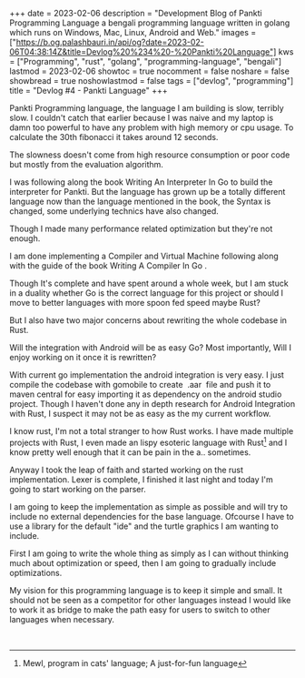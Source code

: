 +++
date = 2023-02-06
description = "Development Blog of Pankti Programming Language a bengali programming language written in golang which runs on Windows, Mac, Linux, Android and Web."
images = ["https://b.og.palashbauri.in/api/og?date=2023-02-06T04:38:14Z&title=Devlog%20%234%20-%20Pankti%20Language"]
kws = ["Programming", "rust", "golang", "programming-language", "bengali"]
lastmod = 2023-02-06
showtoc = true
nocomment = false
noshare = false
showbread = true
noshowlastmod = false
tags = ["devlog", "programming"]
title = "Devlog #4 - Pankti Language"
+++

Pankti Programming language, the language I am building is slow, terribly slow. I couldn't catch that earlier because I was naive and my laptop is damn too powerful to have any problem with high memory or cpu usage. To calculate the 30th fibonacci it takes around 12 seconds.

The slowness doesn't come from high resource consumption or poor code but mostly from the evaluation algorithm.

I was following along the book Writing An Interpreter In Go to build the interpreter for Pankti. But the language  has grown up be a totally different language now than the language mentioned in the book, the Syntax is changed, some underlying technics have also changed.

Though I made many performance related optimization but they're not enough.

I am done implementing a Compiler and Virtual Machine following along with the guide of the book Writing A Compiler In Go .

Though It's complete and have spent around a whole week, but I am stuck in a duality whether Go is the correct language for this project or should I move to better languages with more spoon fed speed maybe Rust?

But I also have two major concerns about rewriting the whole codebase in Rust.

Will the integration with Android will be as easy Go?
Most importantly, Will I enjoy working on it once it is rewritten?

With current go implementation the android integration is very easy. I just compile the codebase with gomobile to create  .aar  file and push it to maven central for easy importing it as dependency on the android studio project. Though I haven't done any in depth research for Android Integration with Rust, I suspect it may not be as easy as the my current workflow.

I know rust, I'm not a total stranger to how Rust works. I have made multiple projects with Rust, I even made an lispy esoteric language with Rust[^1] and I know pretty well enough that it can be pain in the a.. sometimes.

Anyway I took the leap of faith and started working on the rust implementation. Lexer is complete, I finished it last night and today I'm going to start working on the parser.

I am going to keep the implementation as simple as possible and will try to include no external dependencies for the base language. Ofcourse I have to use a library for the default "ide" and the turtle graphics I am wanting to include.

First I am going to write the whole thing as simply as I can without thinking much about optimization or speed, then I am going to gradually include optimizations.

My vision for this programming language is to keep it simple and small. It should not be seen as a competitor for other languages instead I would like to work it as bridge to make the path easy for users to switch to other languages when necessary.

 

[^1]: Mewl, program in cats' language; A just-for-fun language